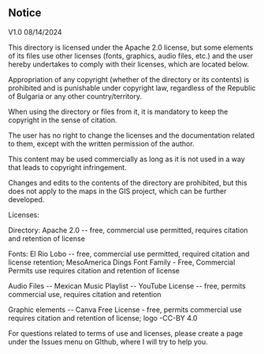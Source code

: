 ﻿
## Notice

V1.0 08/14/2024

This directory is licensed under the Apache 2.0 license, but some elements of its files use other licenses (fonts, graphics, audio files, etc.) and the user hereby undertakes to comply with their licenses, which are located below.

Appropriation of any copyright (whether of the directory or its contents) is prohibited and is punishable under copyright law, regardless of the Republic of Bulgaria or any other country/territory.

When using the directory or files from it, it is mandatory to keep the copyright in the sense of citation.

The user has no right to change the licenses and the documentation related to them, except with the written permission of the author.

This content may be used commercially as long as it is not used in a way that leads to copyright infringement.

Changes and edits to the contents of the directory are prohibited, but this does not apply to the maps in the GIS project, which can be further developed.

Licenses:

Directory: Apache 2.0 -- free, commercial use permitted,
requires citation and retention of license

Fonts:
El Rio Lobo -- free, commercial use permitted, required
citation and license retention; 
MesoAmerica Dings Font Family - Free, Commercial Permits
use requires citation and retention of license

Audio Files -- Mexican Music Playlist -- YouTube License --
free, permits commercial use, requires citation and retention

Graphic elements -- Canva Free License - free, permits
commercial use requires citation and retention of license; logo -CC-BY 4.0

For questions related to terms of use and licenses, please create a page under the Issues menu on GIthub, where I will try to help you.
